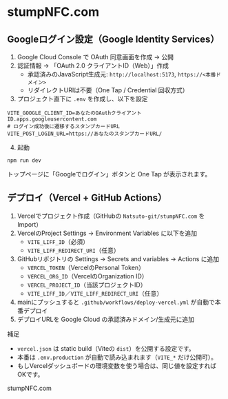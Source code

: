 # stumpNFC.com

## Googleログイン設定（Google Identity Services）

1. Google Cloud Console で OAuth 同意画面を作成 → 公開
2. 認証情報 → 「OAuth 2.0 クライアントID（Web）」作成
   - 承認済みのJavaScript生成元: `http://localhost:5173`, `https://<本番ドメイン>`
   - リダイレクトURIは不要（One Tap / Credential 回収方式）
3. プロジェクト直下に `.env` を作成し、以下を設定

```
VITE_GOOGLE_CLIENT_ID=あなたのOAuthクライアントID.apps.googleusercontent.com
# ログイン成功後に遷移するスタンプカードURL
VITE_POST_LOGIN_URL=https://あなたのスタンプカードURL/
```

4. 起動

```
npm run dev
```

トップページに「Googleでログイン」ボタンと One Tap が表示されます。

## デプロイ（Vercel + GitHub Actions）

1. Vercelでプロジェクト作成（GitHubの `Natsuto-git/stumpNFC.com` をImport）
2. VercelのProject Settings → Environment Variables に以下を追加
   - `VITE_LIFF_ID`（必須）
   - `VITE_LIFF_REDIRECT_URI`（任意）
3. GitHubリポジトリの Settings → Secrets and variables → Actions に追加
   - `VERCEL_TOKEN`（VercelのPersonal Token）
   - `VERCEL_ORG_ID`（VercelのOrganization ID）
   - `VERCEL_PROJECT_ID`（当該プロジェクトID）
   - `VITE_LIFF_ID`／`VITE_LIFF_REDIRECT_URI`（任意）
4. mainにプッシュすると `.github/workflows/deploy-vercel.yml` が自動で本番デプロイ
5. デプロイURLを Google Cloud の承認済みドメイン/生成元に追加

補足
- `vercel.json` は static build（Viteの `dist`）を公開する設定です。
- 本番は `.env.production` が自動で読み込まれます（`VITE_*` だけ公開可）。
- もしVercelダッシュボードの環境変数を使う場合は、同じ値を設定すればOKです。

stumpNFC.com
